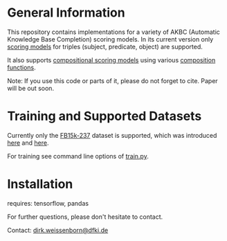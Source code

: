 # General Information

This repository contains implementations for a variety of AKBC 
(Automatic Knowledge Base Completion) scoring models. In its 
current version only [scoring models](model/models.py) for triples 
(subject, predicate, object) are supported.

It also supports [compositional scoring models](model/comp_models.py)
using various [composition functions](model/comp_functions.py).

Note: If you use this code or parts of it, please do not forget to cite.
Paper will be out soon.

# Training and Supported Datasets

Currently only the [FB15k-237](http://research.microsoft.com/en-us/downloads/3a9bf02d-b791-4e95-b88d-389feef3e421/) 
dataset is supported, which was introduced [here](http://research.microsoft.com/apps/pubs/default.aspx?id=249127) 
and [here](http://research.microsoft.com/apps/pubs/default.aspx?id=254916).

For training see command line options of [train.py](train.py). 

# Installation

requires: tensorflow, pandas



For further questions, please don't hesitate to contact.

Contact: dirk.weissenborn@dfki.de


